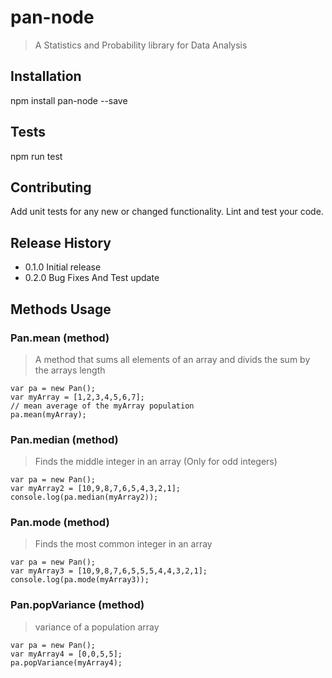 pan-node
=========

> A Statistics and Probability library for Data Analysis

## Installation

  npm install pan-node --save
  
## Tests

  npm run test
  
## Contributing

Add unit tests for any new or changed functionality. Lint and test your code.

## Release History

* 0.1.0 Initial release
* 0.2.0 Bug Fixes And Test update

## Methods Usage

### Pan.mean (method)

> A method that sums all elements of an array and divids the sum by the arrays length

    var pa = new Pan();
    var myArray = [1,2,3,4,5,6,7];
    // mean average of the myArray population
    pa.mean(myArray);
    
### Pan.median (method)

> Finds the middle integer in an array (Only for odd integers)

    var pa = new Pan();
    var myArray2 = [10,9,8,7,6,5,4,3,2,1];
    console.log(pa.median(myArray2));
    
### Pan.mode (method)

> Finds the most common integer in an array

    var pa = new Pan();
    var myArray3 = [10,9,8,7,6,5,5,5,4,4,3,2,1];
    console.log(pa.mode(myArray3));
    
### Pan.popVariance (method)

> variance of a population array

    var pa = new Pan();
    var myArray4 = [0,0,5,5];
    pa.popVariance(myArray4);
    
<!-- ### .sampleVariance (method)

> variance of a sample array

    var pa = new Pan();
    var myArray5 = [1,2,3,8,7];
    pa.sampleVariance(myArray5);
    
### .sDeviation (method)

> Standard deviation of a sample or population
    
    var pa = new Pan();
    var myArray6 = [1,2,3,8,7];
    var population = pa.popVariance(myArray6);
    var sample = pa.sampleVariance(myArray6);
    console.log('population standard deviation');
    console.log(pa.sDeviation(population));
    console.log('sample standard deviation');
    console.log(pa.sDeviation(sample));
    
## .add(method)

> Runs through array and adds its elements

    var pa = new Pan();
    var myArray7 = [1,2,3,8,7];
    console.log(pa.add(myArray7)); -->

    
